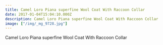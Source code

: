 ```yaml
---
title: Camel Loro Piana superfine Wool Coat With Raccoon Collar
date: 2017-01-04T15:04:10.000Z
description: Camel Loro Piana superfine Wool Coat With Raccoon Collar
image: ["/img/_mg_9728.jpg"]
---
```

Camel Loro Piana superfine Wool Coat With Raccoon Collar
